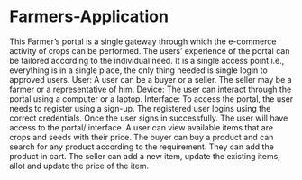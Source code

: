 # Farmers-Application
This Farmer’s portal is a single gateway through which the e-commerce activity of crops can be performed. The users’ experience of the portal can be tailored according to the individual need. It is a single access point i.e., everything is in a single place, the only thing needed is single login to approved users.
User: A user can be a buyer or a seller. The seller may be a farmer or a representative of him. Device: The user can interact through the portal using a computer or a laptop. Interface: To access the portal, the user needs to register using a sign-up. The registered user logins using the correct credentials. Once the user signs in successfully. The user will have access to the portal/ interface. A user can view available items that are crops and seeds with their price.
The buyer can buy a product and can search for any product according to the requirement. They can add the product in cart. 
The seller can add a new item, update the existing items, allot and update the price of the item.

